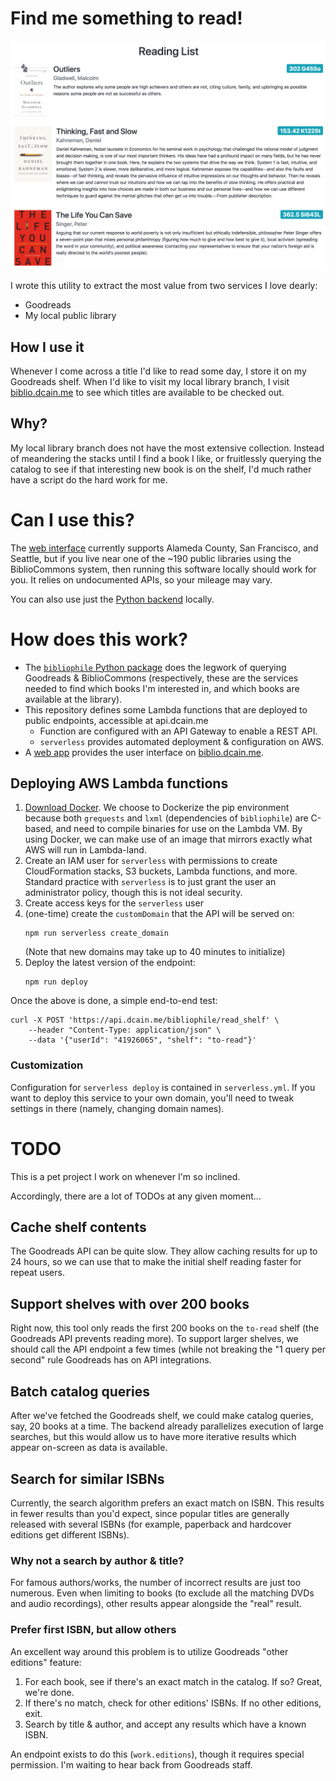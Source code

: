 # Find me something to read!
[![A list of titles available at my local library][reading-list-img]][biblio]

I wrote this utility to extract the most value from two services I love dearly:

- Goodreads
- My local public library

## How I use it
Whenever I come across a title I'd like to read some day, I store it on my
Goodreads shelf. When I'd like to visit my local library branch, I visit
[biblio.dcain.me][biblio] to see which titles are available to be checked out.

## Why?
My local library branch does not have the most extensive collection. Instead of
meandering the stacks until I find a book I like, or fruitlessly querying the
catalog to see if that interesting new book is on the shelf, I'd much rather
have a script do the hard work for me.

# Can I use this?
The [web interface][biblio] currently supports Alameda County, San Francisco,
and Seattle, but if you live near one of the ~190 public libraries using the
BiblioCommons system, then running this software locally should work for you.
It relies on undocumented APIs, so your mileage may vary.

You can also use just the [Python backend][bibliophile-backend] locally.

# How does this work?
- The [`bibliophile` Python package][bibliophile-backend] does the legwork of
  querying Goodreads & BiblioCommons (respectively, these are the services
  needed to find which books I'm interested in, and which books are available
  at the library).
- This repository defines some Lambda functions that are deployed to public
  endpoints, accessible at api.dcain.me
    - Function are configured with an API Gateway to enable a REST API.
    - `serverless` provides automated deployment & configuration on AWS.
- A [web app][bibliophile-frontend] provides the user interface on [biblio.dcain.me][biblio].


## Deploying AWS Lambda functions
1. [Download Docker][docker].
   We choose to Dockerize the pip environment because both `grequests` and
   `lxml` (dependencies of `bibliophile`) are C-based, and need to compile
   binaries for use on the Lambda VM. By using Docker, we can make use of an
   image that mirrors exactly what AWS will run in Lambda-land.
2. Create an IAM user for `serverless` with permissions to create
   CloudFormation stacks, S3 buckets, Lambda functions, and more.
   Standard practice with `serverless` is to just grant the user an
   administrator policy, though this is not ideal security.
3. Create access keys for the `serverless` user
4. (one-time) create the `customDomain` that the API will be served on:
   ```
   npm run serverless create_domain
   ```
   (Note that new domains may take up to 40 minutes to initialize)
5. Deploy the latest version of the endpoint:
   ```
   npm run deploy
   ```

Once the above is done, a simple end-to-end test:

```
curl -X POST 'https://api.dcain.me/bibliophile/read_shelf' \
    --header "Content-Type: application/json" \
    --data '{"userId": "41926065", "shelf": "to-read"}'
```

### Customization
Configuration for `serverless deploy` is contained in `serverless.yml`.
If you want to deploy this service to your own domain, you'll need to
tweak settings in there (namely, changing domain names).


# TODO
This is a pet project I work on whenever I'm so inclined.

Accordingly, there are a lot of TODOs at any given moment...

## Cache shelf contents
The Goodreads API can be quite slow. They allow caching results for up to 24 hours,
so we can use that to make the initial shelf reading faster for repeat users.

## Support shelves with over 200 books
Right now, this tool only reads the first 200 books on the `to-read` shelf
(the Goodreads API prevents reading more). To support larger shelves, we should
call the API endpoint a few times (while not breaking the "1 query per second" rule
Goodreads has on API integrations.

## Batch catalog queries
After we've fetched the Goodreads shelf, we could make catalog queries, say, 20 books at a time.
The backend already parallelizes execution of large searches, but this would allow us to have
more iterative results which appear on-screen as data is available.

## Search for similar ISBNs
Currently, the search algorithm prefers an exact match on ISBN. This results in fewer
results than you'd expect, since popular titles are generally released with several ISBNs
(for example, paperback and hardcover editions get different ISBNs).

### Why not a search by author & title?
For famous authors/works, the number of incorrect results are just too numerous.
Even when limiting to books (to exclude all the matching DVDs and audio recordings),
other results appear alongside the "real" result.

### Prefer first ISBN, but allow others
An excellent way around this problem is to utilize Goodreads "other editions" feature:

1. For each book, see if there's an exact match in the catalog. If so? Great, we're done.
2. If there's no match, check for other editions' ISBNs. If no other editions, exit.
3. Search by title & author, and accept any results which have a known ISBN.

An endpoint exists to do this (`work.editions`), though it requires special permission.
I'm waiting to hear back from Goodreads staff.


[bibliophile-backend]: https://github.com/DavidCain/bibliophile-backend
[bibliophile-frontend]: https://github.com/DavidCain/bibliophile-frontend
[docker]: https://www.docker.com/products/docker-desktop
[reading-list-img]: screenshots/reading_list.png
[biblio]: https://biblio.dcain.me
